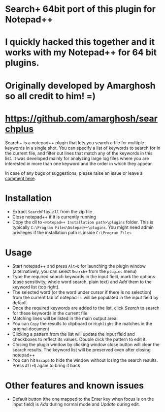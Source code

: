 # Search+ 64bit port of this plugin for Notepad++ 
# I quickly hacked this together and it works with my Notepad++ for 64 bit plugins. 
# Originally developed by Amarghosh so all credit to him! =) 
# https://github.com/amarghosh/searchplus

Search+ is a notepad++ plugin that lets you search a file for multiple keywords in a single shot. You can specify a list of keywords to search for in the current file, and filter out lines that match any of the keywords in this list. It was developed mainly for analyzing large log files where you are interested in more than one keyword and the order in which they appear.





In case of any bugs or suggestions, please raise an issue or leave a <a href='http://amarghosh.blogspot.com/2012/08/searchplus.html'>comment here</a>.




# Installation

* Extract `SearchPlus.dll` from the zip file
* Close notepad++ if it is currently running
* Copy the dll to `<Notepad++ Installation path>\plugins` folder. This is typically `C:\Program Files\Notepad++\plugins`. You might need admin privileges if the installation path is inside `C:\Program Files`



# Usage

 * Start notepad++ and press `Alt+Q` for launching the plugin window (alternatively, you can select `Search+` from the `plugins` menu)
 * Type the required search keywords in the input field, mark the options (case sensitivity, whole word search, plain text) and _Add_ them to the keyword list (top right).
 * The selected word (or the word under cursor if there is no selection) from the current tab of notepad++ will be populated in the input field by default
 * Once the required keywords are added to the list, click _Search_ to search for these keywords in the current file
 * Matching lines will be listed in the main output area.
 * You can `Copy` the results to clipboard or `Highlight` the matches in the original document
 * Clicking a pattern from the list will update the input field and checkboxes to reflect its values. Double click the pattern to edit it.
  * Closing the plugin window by clicking window close button will clear the search results. The keyword list will be preserved even after closing notepad++
  * You can hit `Escape` to hide the window without losing the search results. Press `Alt+Q` again to bring it back




# Other features and known issues
 * Default button (the one mapped to the Enter key when focus is on the input field) is _Add_ during normal mode and _Update_ during edit.
